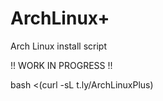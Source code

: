 # ArchLinux+
Arch Linux install script 

!! WORK IN PROGRESS !!

bash <(curl -sL t.ly/ArchLinuxPlus)
